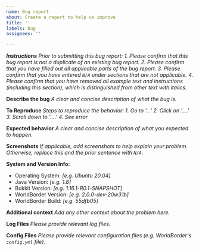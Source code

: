 ```yaml
---
name: Bug report
about: Create a report to help us improve
title: ''
labels: bug
assignees: ''

---
```


***Instructions***
*Prior to submitting this bug report:*
*1. Please confirm that this bug report is not a duplicate of an existing bug report.*
*2. Please confirm that you have filled out all applicable parts of the bug report.*
*3. Please confirm that you have entered `N/A` under sections that are not applicable.*
*4. Please confirm that you have removed all example text and instructions (including this section), which is distinguished from other text with italics.*

**Describe the bug**
*A clear and concise description of what the bug is.*

**To Reproduce**
*Steps to reproduce the behavior:*
*1. Go to '...'*
*2. Click on '....'*
*3. Scroll down to '....'*
*4. See error*

**Expected behavior**
*A clear and concise description of what you expected to happen.*

**Screenshots**
*If applicable, add screenshots to help explain your problem.
Otherwise, replace this and the prior sentence with `N/A`.*

**System and Version Info:**
 - Operating System: *[e.g. Ubuntu 20.04]*
 - Java Version: *[e.g. 1.8]*
 - Bukkit Version: *[e.g. 1.16.1-R0.1-SNAPSHOT]*
 - WorldBorder Version: *[e.g. 2.0.0-dev-20w31b]*
 - WorldBorder Build: *[e.g. 55dfb05]*

**Additional context**
*Add any other context about the problem here.*

**Log Files**
*Please provide relevant log files.*

**Config Files**
*Please provide relevant configuration files (e.g. WorldBorder's `config.yml` file).*
